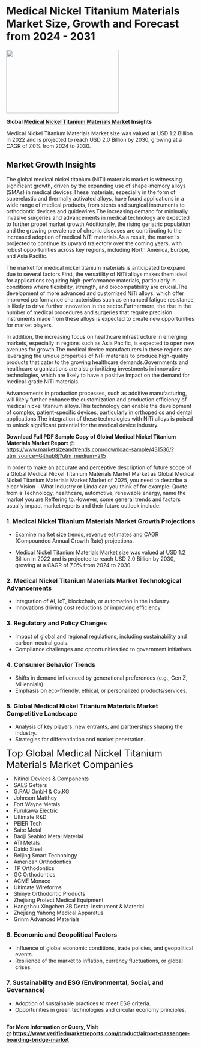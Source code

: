 <H1>Medical Nickel Titanium Materials Market Size, Growth and Forecast from 2024 - 2031</H1><img class="aligncenter size-medium wp-image-584254" src="https://thirdeyenews.in/wp-content/uploads/2024/09/Global-Market-Research-300x168.jpeg" alt="" width="300" height="168" /><p><strong>Global&nbsp;<a href="https://www.marketsizeandtrends.com/download-sample/431536/?utm_source=Github8j?utm_medium=215">Medical Nickel Titanium Materials Market</a> Insights</strong></p><p>Medical Nickel Titanium Materials Market size was valued at USD 1.2 Billion in 2022 and is projected to reach USD 2.0 Billion by 2030, growing at a CAGR of 7.0% from 2024 to 2030.</p><p><h2>Market Growth Insights</h2> <p>The global medical nickel titanium (NiTi) materials market is witnessing significant growth, driven by the expanding use of shape-memory alloys (SMAs) in medical devices.These materials, especially in the form of superelastic and thermally activated alloys, have found applications in a wide range of medical products, from stents and surgical instruments to orthodontic devices and guidewires.The increasing demand for minimally invasive surgeries and advancements in medical technology are expected to further propel market growth.Additionally, the rising geriatric population and the growing prevalence of chronic diseases are contributing to the increased adoption of medical NiTi materials.As a result, the market is projected to continue its upward trajectory over the coming years, with robust opportunities across key regions, including North America, Europe, and Asia Pacific.</p> <p>The market for medical nickel titanium materials is anticipated to expand due to several factors.First, the versatility of NiTi alloys makes them ideal for applications requiring high-performance materials, particularly in conditions where flexibility, strength, and biocompatibility are crucial.The development of more advanced and customized NiTi alloys, which offer improved performance characteristics such as enhanced fatigue resistance, is likely to drive further innovation in the sector.Furthermore, the rise in the number of medical procedures and surgeries that require precision instruments made from these alloys is expected to create new opportunities for market players.</p> <p>In addition, the increasing focus on healthcare infrastructure in emerging markets, especially in regions such as Asia Pacific, is expected to open new avenues for growth.The medical device manufacturers in these regions are leveraging the unique properties of NiTi materials to produce high-quality products that cater to the growing healthcare demands.Governments and healthcare organizations are also prioritizing investments in innovative technologies, which are likely to have a positive impact on the demand for medical-grade NiTi materials.</p> <p>Advancements in production processes, such as additive manufacturing, will likely further enhance the customization and production efficiency of medical nickel titanium alloys.This technology can enable the development of complex, patient-specific devices, particularly in orthopedics and dental applications.The integration of these technologies with NiTi alloys is poised to unlock significant potential for the medical device industry.</p> <p><span class=""><strong>Download Full PDF Sample Copy of Global Medical Nickel Titanium Materials Market Report</strong> @ <a href="https://www.marketsizeandtrends.com/download-sample/431536/?utm_source=Github8j?utm_medium=215" target="_blank">https://www.marketsizeandtrends.com/download-sample/431536/?utm_source=Github8j?utm_medium=215</a></span></p><p>In order to make an accurate and perceptive description of future scope of a Global&nbsp;Medical Nickel Titanium Materials Market Market as Global&nbsp;Medical Nickel Titanium Materials Market Market of 2025, you need to describe a clear Vision &ndash; What Industry or Linda can you think of for example: Quote from a Technology, healthcare, automotive, renewable energy, name the market you are Reffering to.However, some general trends and factors usually impact market reports and their future outlook include:</p><h3>1.&nbsp;<strong>Medical Nickel Titanium Materials Market Growth Projections</strong></h3><ul><li>Examine market size trends, revenue estimates and CAGR (Compounded Annual Growth Rate) projections.</li><li><p>Medical Nickel Titanium Materials Market size was valued at USD 1.2 Billion in 2022 and is projected to reach USD 2.0 Billion by 2030, growing at a CAGR of 7.0% from 2024 to 2030.</p></li></ul><h3>2.&nbsp;<strong>Medical Nickel Titanium Materials Market Technological Advancements</strong></h3><ul><li>Integration of AI, IoT, blockchain, or automation in the industry.</li><li>Innovations driving cost reductions or improving efficiency.</li></ul><h3>3.&nbsp;<strong>Regulatory and Policy Changes</strong></h3><ul><li>Impact of global and regional regulations, including sustainability and carbon-neutral goals.</li><li>Compliance challenges and opportunities tied to government initiatives.</li></ul><h3>4.&nbsp;<strong>Consumer Behavior Trends</strong></h3><ul><li>Shifts in demand influenced by generational preferences (e.g., Gen Z, Millennials).</li><li>Emphasis on eco-friendly, ethical, or personalized products/services.</li></ul><h3>5.&nbsp;<strong>Global Medical Nickel Titanium Materials Market Competitive Landscape</strong></h3><ul><li>Analysis of key players, new entrants, and partnerships shaping the industry.</li><li>Strategies for differentiation and market penetration.</li></ul><p data-pm-slice="1 1 []"><span style="color: inherit; font-family: inherit; font-size: 25px;">Top Global Medical Nickel Titanium Materials Market Companies</span></p><div class="" data-test-id=""><p><li>Nitinol Devices & Components</li><li> SAES Getters</li><li> G.RAU GmbH & Co.KG</li><li> Johnson Matthey</li><li> Fort Wayne Metals</li><li> Furukawa Electric</li><li> Ultimate R&D</li><li> PEIER Tech</li><li> Saite Metal</li><li> Baoji Seabird Metal Material</li><li> ATI Metals</li><li> Daido Steel</li><li> Beijing Smart Technology</li><li> American Orthodontics</li><li> TP Orthodontics</li><li> GC Orthodontics</li><li> ACME Monaco</li><li> Ultimate Wireforms</li><li> Shinye Orthodontic Products</li><li> Zhejiang Protect Medical Equipment</li><li> Hangzhou Xingchen 3B Dental Instrument & Material</li><li> Zhejiang Yahong Medical Apparatus</li><li> Grinm Advanced Materials</li></p></div><h3>6.&nbsp;<strong>Economic and Geopolitical Factors</strong></h3><ul><li>Influence of global economic conditions, trade policies, and geopolitical events.</li><li>Resilience of the market to inflation, currency fluctuations, or global crises.</li></ul><h3>7.&nbsp;<strong>Sustainability and ESG (Environmental, Social, and Governance)</strong></h3><ul><li>Adoption of sustainable practices to meet ESG criteria.</li><li>Opportunities in green technologies and circular economy principles.</li></ul><h2><strong style="font-size: 14px;">For More Information or Query, Visit @&nbsp;</strong><a style="background-color: #ffffff; font-size: 14px;" href="https://www.marketsizeandtrends.com/report/medical-nickel-titanium-materials-market/" target="_blank">https://www.verifiedmarketreports.com/product/airport-passenger-boarding-bridge-market</a></h2>